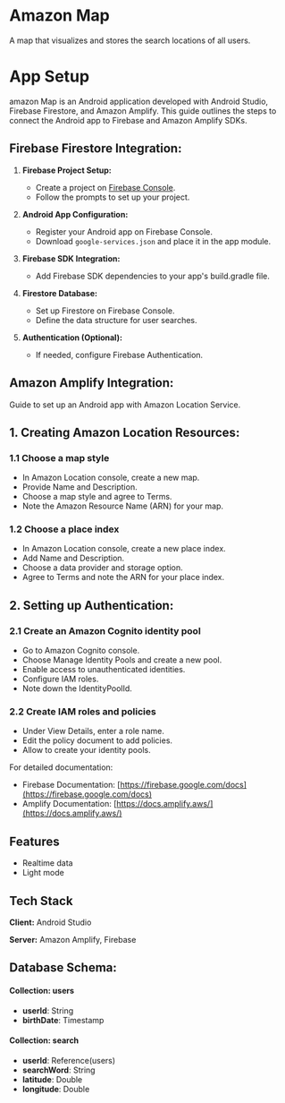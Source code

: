 
# Amazon Map

A map that visualizes and stores the search locations of all users.

# App Setup

amazon Map is an Android application developed with Android Studio, Firebase Firestore, and Amazon Amplify. This guide outlines the steps to connect the Android app to Firebase and Amazon Amplify SDKs.

## Firebase Firestore Integration:

1. **Firebase Project Setup:**
   - Create a project on [Firebase Console](https://console.firebase.google.com/).
   - Follow the prompts to set up your project.

2. **Android App Configuration:**
   - Register your Android app on Firebase Console.
   - Download `google-services.json` and place it in the app module.

3. **Firebase SDK Integration:**
   - Add Firebase SDK dependencies to your app's build.gradle file.

4. **Firestore Database:**
   - Set up Firestore on Firebase Console.
   - Define the data structure for user searches.

5. **Authentication (Optional):**
   - If needed, configure Firebase Authentication.

## Amazon Amplify Integration:

Guide to set up an Android app with Amazon Location Service.

## 1. Creating Amazon Location Resources:
### 1.1 Choose a map style
- In Amazon Location console, create a new map.
- Provide Name and Description.
- Choose a map style and agree to Terms.
- Note the Amazon Resource Name (ARN) for your map.

### 1.2 Choose a place index
- In Amazon Location console, create a new place index.
- Add Name and Description.
- Choose a data provider and storage option.
- Agree to Terms and note the ARN for your place index.

## 2. Setting up Authentication:
### 2.1 Create an Amazon Cognito identity pool
- Go to Amazon Cognito console.
- Choose Manage Identity Pools and create a new pool.
- Enable access to unauthenticated identities.
- Configure IAM roles.
- Note down the IdentityPoolId.

### 2.2 Create IAM roles and policies
- Under View Details, enter a role name.
- Edit the policy document to add policies.
- Allow to create your identity pools.




For detailed documentation:
- Firebase Documentation: [https://firebase.google.com/docs](https://firebase.google.com/docs)
- Amplify Documentation: [https://docs.amplify.aws/](https://docs.amplify.aws/)

## Features

- Realtime data
- Light mode


## Tech Stack

**Client:** Android Studio

**Server:** Amazon Amplify, Firebase

##  Database Schema:


#### Collection: users
- **userId**: String
- **birthDate**: Timestamp

#### Collection: search
- **userId**: Reference(users)
- **searchWord**: String
- **latitude**: Double
- **longitude**: Double

